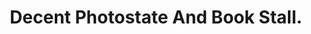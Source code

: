 ---
title: "Decent Photostate And Book Stall."
url: /karachi/decent-photostate-and-book-stall/
shop: books
---